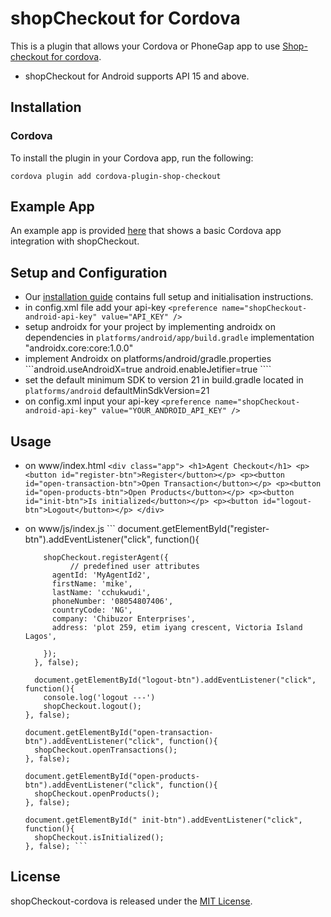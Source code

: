 
# shopCheckout for Cordova

This is a plugin that allows your Cordova or PhoneGap app to use [Shop-checkout for cordova](https://github.com/intercom/intercom-android).

* shopCheckout for Android supports API 15 and above.

## Installation

### Cordova

To install the plugin in your Cordova app, run the following:
```script
cordova plugin add cordova-plugin-shop-checkout 
```

## Example App

An example app is provided [here](https://github.com/rayjadore/cordova-shopCheckout/tree/master/Example) that shows a basic Cordova app integration with shopCheckout.

## Setup and Configuration

* Our [installation guide](https://developer.shoptopup.com/docs//cordova-phonegap-installation) contains full setup and initialisation instructions.
* in config.xml file add your api-key  ```<preference name="shopCheckout-android-api-key" value="API_KEY" /> ``` 
* setup androidx for your project by implementing androidx on dependencies in                            ```platforms/android/app/build.gradle``` implementation "androidx.core:core:1.0.0"
* implement Androidx on platforms/android/gradle.properties  
     ```android.useAndroidX=true  android.enableJetifier=true ````
*  set the default minimum SDK to version 21 in build.gradle located in                                   ```platforms/android``` defaultMinSdkVersion=21
*   on config.xml input your api-key  ```<preference name="shopCheckout-android-api-key" value="YOUR_ANDROID_API_KEY" />```


## Usage 

* on www/index.html ``` <div class="app">
            <h1>Agent Checkout</h1>
            <p><button id="register-btn">Register</button></p>
            <p><button id="open-transaction-btn">Open Transaction</button></p>
            <p><button id="open-products-btn">Open Products</button></p>
            <p><button id="init-btn">Is initialized</button></p>
            <p><button id="logout-btn">Logout</button></p>
        </div> ```

* on www/js/index.js ```  document.getElementById("register-btn").addEventListener("click", function(){
         
          shopCheckout.registerAgent({
                // predefined user attributes
            agentId: 'MyAgentId2',
            firstName: 'mike',
            lastName: 'cchukwudi',
            phoneNumber: '08054807406',
            countryCode: 'NG',
            company: 'Chibuzor Enterprises',
            address: 'plot 259, etim iyang crescent, Victoria Island Lagos',

          });
        }, false);

        document.getElementById("logout-btn").addEventListener("click", function(){
          console.log('logout ---')
          shopCheckout.logout();
      }, false);

      document.getElementById("open-transaction-btn").addEventListener("click", function(){
        shopCheckout.openTransactions();
      }, false);

      document.getElementById("open-products-btn").addEventListener("click", function(){
        shopCheckout.openProducts();
      }, false);
    
      document.getElementById(" init-btn").addEventListener("click", function(){
        shopCheckout.isInitialized();
      }, false); ```


## License

shopCheckout-cordova is released under the [MIT License](http://www.opensource.org/licenses/MIT).
